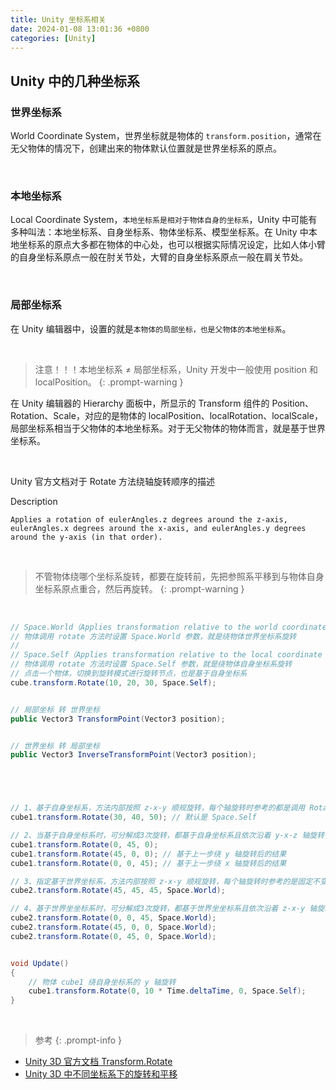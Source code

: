 ```yaml
---
title: Unity 坐标系相关
date: 2024-01-08 13:01:36 +0800
categories: [Unity]
---
```


## Unity 中的几种坐标系

### 世界坐标系

World Coordinate System，世界坐标就是物体的 `transform.position`，通常在无父物体的情况下，创建出来的物体默认位置就是世界坐标系的原点。

<br>

### 本地坐标系

Local Coordinate System，`本地坐标系是相对于物体自身的坐标系`，Unity 中可能有多种叫法：本地坐标系、自身坐标系、物体坐标系、模型坐标系。在 Unity 中本地坐标系的原点大多都在物体的中心处，也可以根据实际情况设定，比如人体小臂的自身坐标系原点一般在肘关节处，大臂的自身坐标系原点一般在肩关节处。

<br>

### 局部坐标系
在 Unity 编辑器中，设置的就是`本物体的局部坐标，也是父物体的本地坐标系`。

<br>

>  注意！！！本地坐标系 ≠ 局部坐标系，Unity 开发中一般使用 position 和 localPosition。
{: .prompt-warning }


在 Unity 编辑器的 Hierarchy 面板中，所显示的 Transform 组件的 Position、Rotation、Scale，对应的是物体的 localPosition、localRotation、localScale，局部坐标系相当于父物体的本地坐标系。对于无父物体的物体而言，就是基于世界坐标系。

<br>

Unity 官方文档对于 Rotate 方法绕轴旋转顺序的描述

Description

`Applies a rotation of eulerAngles.z degrees around the z-axis, eulerAngles.x degrees around the x-axis, and eulerAngles.y degrees around the y-axis (in that order).`

<br>

>  不管物体绕哪个坐标系旋转，都要在旋转前，先把参照系平移到与物体自身坐标系原点重合，然后再旋转。
{: .prompt-warning }

<br>

``` c#
// Space.World（Applies transformation relative to the world coordinate system.）
// 物体调用 rotate 方法时设置 Space.World 参数，就是绕物体世界坐标系旋转
//
// Space.Self（Applies transformation relative to the local coordinate system.）
// 物体调用 rotate 方法时设置 Space.Self 参数，就是绕物体自身坐标系旋转
// 点击一个物体，切换到旋转模式进行旋转节点，也是基于自身坐标系
cube.transform.Rotate(10, 20, 30, Space.Self);


// 局部坐标 转 世界坐标
public Vector3 TransformPoint(Vector3 position);


// 世界坐标 转 局部坐标
public Vector3 InverseTransformPoint(Vector3 position);





// 1、基于自身坐标系，方法内部按照 z-x-y 顺规旋转，每个轴旋转时参考的都是调用 Rotate 方法那一时刻的自身坐标系
cube1.transform.Rotate(30, 40, 50); // 默认是 Space.Self

// 2、当基于自身坐标系时，可分解成3次旋转，都基于自身坐标系且依次沿着 y-x-z 轴旋转，结果和第 1 一样
cube1.transform.Rotate(0, 45, 0);
cube1.transform.Rotate(45, 0, 0); // 基于上一步绕 y 轴旋转后的结果
cube1.transform.Rotate(0, 0, 45); // 基于上一步绕 x 轴旋转后的结果

// 3、指定基于世界坐标系，方法内部按照 z-x-y 顺规旋转，每个轴旋转时参考的是固定不变的世界坐标系
cube2.transform.Rotate(45, 45, 45, Space.World);

// 4、基于世界坐坐标系时，可分解成3次旋转，都基于世界坐坐标系且依次沿着 z-x-y 轴旋转，结果和第 3 一样
cube2.transform.Rotate(0, 0, 45, Space.World);
cube2.transform.Rotate(45, 0, 0, Space.World);
cube2.transform.Rotate(0, 45, 0, Space.World);


void Update()
{
    // 物体 cube1 绕自身坐标系的 y 轴旋转
    cube1.transform.Rotate(0, 10 * Time.deltaTime, 0, Space.Self);
}

```

<br>

>  参考
{: .prompt-info }

* [Unity 3D 官方文档 Transform.Rotate](https://docs.unity.cn/cn/2020.3/ScriptReference/Transform.Rotate.html)
* [Unity 3D 中不同坐标系下的旋转和平移](https://blog.csdn.net/loongkingwhat/article/details/82110803)